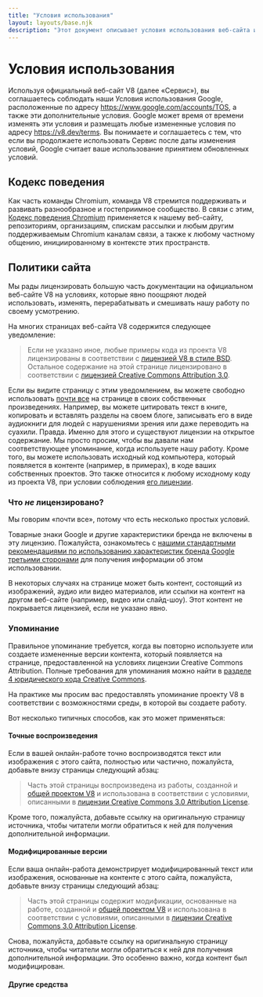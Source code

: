 ```yaml
---
title: "Условия использования"
layout: layouts/base.njk
description: "Этот документ описывает условия использования веб-сайта и проекта V8."
---
```

# Условия использования

Используя официальный веб-сайт V8 (далее «Сервис»), вы соглашаетесь соблюдать наши Условия использования Google, расположенные по адресу https://www.google.com/accounts/TOS, а также эти дополнительные условия. Google может время от времени изменять эти условия и размещать любые измененные условия по адресу https://v8.dev/terms. Вы понимаете и соглашаетесь с тем, что если вы продолжаете использовать Сервис после даты изменения условий, Google считает ваше использование принятием обновленных условий.

## Кодекс поведения

Как часть команды Chromium, команда V8 стремится поддерживать и развивать разнообразное и гостеприимное сообщество. В связи с этим, [Кодекс поведения Chromium](https://chromium.googlesource.com/chromium/src/+/main/CODE_OF_CONDUCT.md) применяется к нашему веб-сайту, репозиториям, организациям, спискам рассылки и любым другим поддерживаемым Chromium каналам связи, а также к любому частному общению, инициированному в контексте этих пространств.

## Политики сайта

Мы рады лицензировать большую часть документации на официальном веб-сайте V8 на условиях, которые явно поощряют людей использовать, изменять, перерабатывать и смешивать нашу работу по своему усмотрению.

На многих страницах веб-сайта V8 содержится следующее уведомление:

> Если не указано иное, любые примеры кода из проекта V8 лицензированы в соответствии с [лицензией V8 в стиле BSD](https://chromium.googlesource.com/v8/v8.git/+/main/LICENSE). Остальное содержание на этой странице лицензировано в соответствии с [лицензией Creative Commons Attribution 3.0](https://creativecommons.org/licenses/by/3.0/).

Если вы видите страницу с этим уведомлением, вы можете свободно использовать [почти все](#restrictions) на странице в своих собственных произведениях. Например, вы можете цитировать текст в книге, копировать и вставлять разделы на своем блоге, записывать его в виде аудиокниги для людей с нарушениями зрения или даже переводить на суахили. Правда. Именно для этого и существуют лицензии на открытое содержание. Мы просто просим, чтобы вы давали нам соответствующее упоминание, когда используете нашу работу.
Кроме того, вы можете использовать исходный код компьютера, который появляется в контенте (например, в примерах), в коде ваших собственных проектов. Это также относится к любому исходному коду из проекта V8, при условии соблюдения [его лицензии](https://chromium.googlesource.com/v8/v8.git/+/main/LICENSE).

### Что _не_ лицензировано?

Мы говорим «почти все», потому что есть несколько простых условий.

Товарные знаки Google и другие характеристики бренда не включены в эту лицензию. Пожалуйста, ознакомьтесь с [нашими стандартными рекомендациями по использованию характеристик бренда Google третьими сторонами](https://www.google.com/permissions/guidelines.html) для получения информации об этом использовании.

В некоторых случаях на странице может быть контент, состоящий из изображений, аудио или видео материалов, или ссылки на контент на другом веб-сайте (например, видео или слайд-шоу). Этот контент не покрывается лицензией, если не указано явно.

### Упоминание

Правильное упоминание требуется, когда вы повторно используете или создаете измененные версии контента, который появляется на странице, предоставленной на условиях лицензии Creative Commons Attribution. Полные требования для упоминания можно найти в [разделе 4 юридического кода Creative Commons](https://creativecommons.org/licenses/by/3.0/legalcode).

На практике мы просим вас предоставлять упоминание проекту V8 в соответствии с возможностями среды, в которой вы создаете работу.

Вот несколько типичных способов, как это может применяться:

#### Точные воспроизведения

Если в вашей онлайн-работе точно воспроизводятся текст или изображения с этого сайта, полностью или частично, пожалуйста, добавьте внизу страницы следующий абзац:

> Часть этой страницы воспроизведена из работы, созданной и [общей проектом V8](/terms#site-policies) и использована в соответствии с условиями, описанными в [лицензии Creative Commons 3.0 Attribution License](https://creativecommons.org/licenses/by/3.0/).

Кроме того, пожалуйста, добавьте ссылку на оригинальную страницу источника, чтобы читатели могли обратиться к ней для получения дополнительной информации.

#### Модифицированные версии

Если ваша онлайн-работа демонстрирует модифицированный текст или изображения, основанные на контенте с этого сайта, пожалуйста, добавьте внизу страницы следующий абзац:

> Часть этой страницы содержит модификации, основанные на работе, созданной и [общей проектом V8](/terms#site-policies) и использована в соответствии с условиями, описанными в [лицензии Creative Commons 3.0 Attribution License](https://creativecommons.org/licenses/by/3.0/).

Снова, пожалуйста, добавьте ссылку на оригинальную страницу источника, чтобы читатели могли обратиться к ней для получения дополнительной информации. Это особенно важно, когда контент был модифицирован.

#### Другие средства
